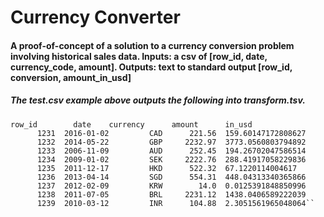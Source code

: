 # Currency Converter
#### A proof-of-concept of a solution to a currency conversion problem involving historical sales data. Inputs: a csv of [row_id, date, currency_code, amount]. Outputs: text to standard output [row_id, conversion, amount_in_usd]

##### The test.csv example above outputs the following into transform.tsv.
```
row_id	      date	  currency	    amount	    in_usd
      1231	2016-01-02	       CAD	    221.56	159.60147172808627
      1232	2014-05-22	       GBP	   2232.97	3773.0560803794892
      1233	2006-11-09	       AUD	    252.45	194.26702047586514
      1234	2009-01-02	       SEK	   2222.76	288.41917058229836
      1235	2011-12-17	       HKD	    522.32	67.1220114004617
      1236	2013-04-14	       SGD	    554.31	448.04313340365866
      1237	2012-02-09	       KRW	      14.0	0.0125391848850996
      1238	2011-07-05	       BRL	   2231.12	1438.0406589222039
      1239	2010-03-12	       INR	    104.88	2.3051561965048064``
```
